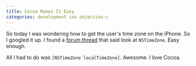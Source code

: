 ```yaml
---
title: Cocoa Makes It Easy
categories: development ios objective-c
---
```


So today I was wondering how to get the user's time zone on the iPhone. So I googled it up. I found a [forum thread](http://www.iphonedevsdk.com/forum/iphone-sdk-development/13234-how-get-time-zone.html) that said look at `NSTimeZone`. Easy enough.

All I had to do was `[NSTimeZone localTimeZone]`. Awesome. I love Cocoa.
